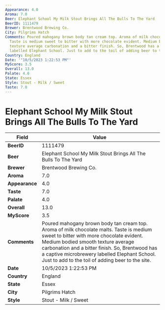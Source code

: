 ```yaml
---
Appearance: 4.0
Aroma: 7.0
Beer: Elephant School My Milk Stout Brings All The Bulls To The Yard
BeerID: 1111479
Brewer: Brentwood Brewing Co.
City: Pilgrims Hatch
Comments: Poured mahogany brown body tan cream top. Aroma of milk chocolate malts.
  Taste is medium sweet to bitter with more chocolate evident. Medium bodied smooth
  texture average carbonation and a bitter finish. So, Brentwood has a captive microbrewery
  labelled Elephant School. Just to add to the toil of adding beer to the site.
Country: England
Date: '"10/5/2023 1:22:53 PM"'
MyScore: 3.5
Overall: 13.0
Palate: 4.0
State: Essex
Style: Stout - Milk / Sweet
Taste: 7.0
---
```


# Elephant School My Milk Stout Brings All The Bulls To The Yard

| Field         | Value |
|---------------|-------|
| **BeerID** | 1111479 |
| **Beer** | Elephant School My Milk Stout Brings All The Bulls To The Yard |
| **Brewer** | Brentwood Brewing Co. |
| **Aroma** | 7.0 |
| **Appearance** | 4.0 |
| **Taste** | 7.0 |
| **Palate** | 4.0 |
| **Overall** | 13.0 |
| **MyScore** | 3.5 |
| **Comments** | Poured mahogany brown body tan cream top. Aroma of milk chocolate malts. Taste is medium sweet to bitter with more chocolate evident. Medium bodied smooth texture average carbonation and a bitter finish. So, Brentwood has a captive microbrewery labelled Elephant School. Just to add to the toil of adding beer to the site. |
| **Date** | 10/5/2023 1:22:53 PM |
| **Country** | England |
| **State** | Essex |
| **City** | Pilgrims Hatch |
| **Style** | Stout - Milk / Sweet |
